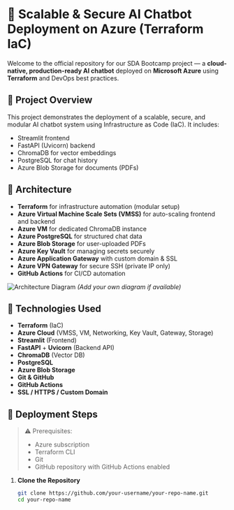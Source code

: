 # 🤖 Scalable & Secure AI Chatbot Deployment on Azure (Terraform IaC)

Welcome to the official repository for our SDA Bootcamp project — a **cloud-native, production-ready AI chatbot** deployed on **Microsoft Azure** using **Terraform** and DevOps best practices.

## 📌 Project Overview

This project demonstrates the deployment of a scalable, secure, and modular AI chatbot system using Infrastructure as Code (IaC). It includes:

- Streamlit frontend
- FastAPI (Uvicorn) backend
- ChromaDB for vector embeddings
- PostgreSQL for chat history
- Azure Blob Storage for documents (PDFs)

## 🧱 Architecture

- **Terraform** for infrastructure automation (modular setup)
- **Azure Virtual Machine Scale Sets (VMSS)** for auto-scaling frontend and backend
- **Azure VM** for dedicated ChromaDB instance
- **Azure PostgreSQL** for structured chat data
- **Azure Blob Storage** for user-uploaded PDFs
- **Azure Key Vault** for managing secrets securely
- **Azure Application Gateway** with custom domain & SSL
- **Azure VPN Gateway** for secure SSH (private IP only)
- **GitHub Actions** for CI/CD automation

![Architecture Diagram](./assets/architecture-diagram.png) *(Add your own diagram if available)*

## 🔧 Technologies Used

- **Terraform** (IaC)
- **Azure Cloud** (VMSS, VM, Networking, Key Vault, Gateway, Storage)
- **Streamlit** (Frontend)
- **FastAPI** + **Uvicorn** (Backend API)
- **ChromaDB** (Vector DB)
- **PostgreSQL**
- **Azure Blob Storage**
- **Git & GitHub**
- **GitHub Actions**
- **SSL / HTTPS / Custom Domain**

## 🚀 Deployment Steps

> ⚠️ Prerequisites:
> - Azure subscription
> - Terraform CLI
> - Git
> - GitHub repository with GitHub Actions enabled

1. **Clone the Repository**
   ```bash
   git clone https://github.com/your-username/your-repo-name.git
   cd your-repo-name
